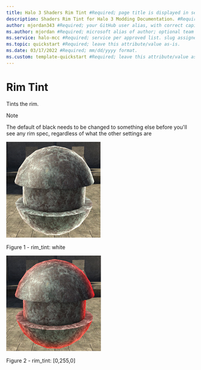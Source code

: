 ```yaml
---
title: Halo 3 Shaders Rim Tint #Required; page title is displayed in search results. Include the brand.
description: Shaders Rim Tint for Halo 3 Modding Documentation. #Required; article description that is displayed in search results. 
author: mjordan343 #Required; your GitHub user alias, with correct capitalization.
ms.author: mjordan #Required; microsoft alias of author; optional team alias.
ms.service: halo-mcc #Required; service per approved list. slug assigned by ACOM.
ms.topic: quickstart #Required; leave this attribute/value as-is.
ms.date: 03/17/2022 #Required; mm/dd/yyyy format.
ms.custom: template-quickstart #Required; leave this attribute/value as-is.
---
```


# Rim Tint

Tints the rim.

> [!Note]
> The default of black needs to be changed to something else before you'll see any rim spec, regardless of what the other settings are

![An object with the rim tint set to white.](./media/H3_Shaders_RimTintWhite.png)

Figure 1 - rim_tint: white

![An object with the rim tint set to the r g b value of 0, 255, 0.](./media/H3_Shaders_RimTint02550.png)

Figure 2 - rim_tint: [0,255,0]
